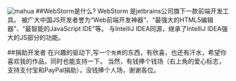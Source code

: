 ![mahua](http://img5.imgtn.bdimg.com/it/u=3048431654,2618673799&fm=11&gp=0.jpg)
##WebStorm是什么?
WebStorm 是jetbrains公司旗下一款前端开发工具。
被广大中国JS开发者誉为“Web前端开发神器”、“最强大的HTML5编辑器”、“最智能的JavaScript IDE”等。
与IntelliJ IDEA同源，继承了IntelliJ IDEA强大的JS部分的功能。

##捐助开发者
在兴趣的驱动下,写一个`免费`的东西，有欣喜，也还有汗水，希望你喜欢我的作品，同时也能支持一下。
当然，有钱捧个钱场（右上角的爱心标志，支持支付宝和PayPal捐助），没钱捧个人场，谢谢各位。
